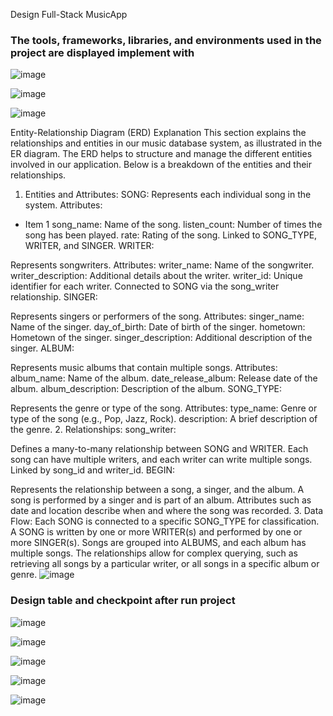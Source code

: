 Design Full-Stack MusicApp

### **The tools, frameworks, libraries, and environments used in the project are displayed implement with**
![image](https://github.com/user-attachments/assets/89465805-dfb3-4335-b3d8-8cdaa65ad4cc)

![image](https://github.com/user-attachments/assets/33c38eb2-0af7-48df-8c47-ccdfb68926b6)


![image](https://github.com/user-attachments/assets/89477b56-1305-494a-bf09-f370b598d4f0)

Entity-Relationship Diagram (ERD) Explanation
This section explains the relationships and entities in our music database system, as illustrated in the ER diagram. The ERD helps to structure and manage the different entities involved in our application. Below is a breakdown of the entities and their relationships.

1. Entities and Attributes:
SONG: Represents each individual song in the system.
Attributes:
- Item 1 song_name: Name of the song.
listen_count: Number of times the song has been played.
rate: Rating of the song.
Linked to SONG_TYPE, WRITER, and SINGER.
WRITER:

Represents songwriters.
Attributes:
writer_name: Name of the songwriter.
writer_description: Additional details about the writer.
writer_id: Unique identifier for each writer.
Connected to SONG via the song_writer relationship.
SINGER:

Represents singers or performers of the song.
Attributes:
singer_name: Name of the singer.
day_of_birth: Date of birth of the singer.
hometown: Hometown of the singer.
singer_description: Additional description of the singer.
ALBUM:

Represents music albums that contain multiple songs.
Attributes:
album_name: Name of the album.
date_release_album: Release date of the album.
album_description: Description of the album.
SONG_TYPE:

Represents the genre or type of the song.
Attributes:
type_name: Genre or type of the song (e.g., Pop, Jazz, Rock).
description: A brief description of the genre.
2. Relationships:
song_writer:

Defines a many-to-many relationship between SONG and WRITER.
Each song can have multiple writers, and each writer can write multiple songs.
Linked by song_id and writer_id.
BEGIN:

Represents the relationship between a song, a singer, and the album.
A song is performed by a singer and is part of an album.
Attributes such as date and location describe when and where the song was recorded.
3. Data Flow:
Each SONG is connected to a specific SONG_TYPE for classification.
A SONG is written by one or more WRITER(s) and performed by one or more SINGER(s).
Songs are grouped into ALBUMS, and each album has multiple songs.
The relationships allow for complex querying, such as retrieving all songs by a particular writer, or all songs in a specific album or genre.
![image](https://github.com/user-attachments/assets/a5bc34c0-4222-4e64-874e-54df06ba11e9)

### **Design table and checkpoint after run project**
![image](https://github.com/user-attachments/assets/74452201-a0bb-45bb-8ec6-b1315ac6b07e)

![image](https://github.com/user-attachments/assets/a67ff3df-192e-43c2-9b72-1453503d2c60)

![image](https://github.com/user-attachments/assets/39cd2479-8a6a-478f-8875-b1f89334922c)

![image](https://github.com/user-attachments/assets/d7ea9a3e-094b-41cf-a26a-9807604c8e65)

![image](https://github.com/user-attachments/assets/653f7b8a-a852-4cd5-9965-eb6f4ba5af58)



